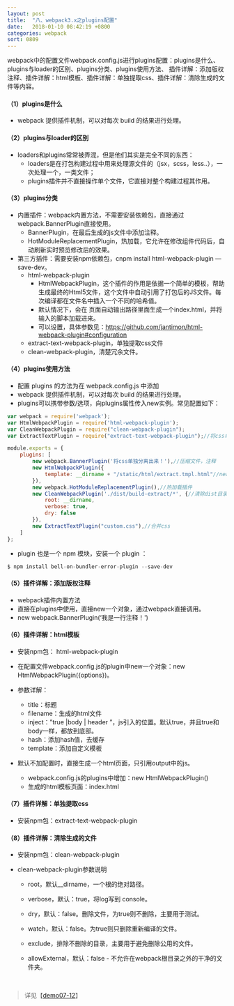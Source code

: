 ```yaml
---
layout: post
title:  "八、webpack3.x之plugins配置"
date:   2018-01-10 08:42:19 +0800
categories: webpack
sort: 0809
---
```


webpack中的配置文件webpack.config.js进行plugins配置：plugins是什么、plugins与loader的区别、plugins分类、plugins使用方法、 插件详解：添加版权注释、插件详解：html模板、插件详解：单独提取css、插件详解：清除生成的文件等内容。

#### （1）plugins是什么

- webpack 提供插件机制，可以对每次 build 的结果进行处理。

#### （2）plugins与loader的区别

- loaders和plugins常常被弄混，但是他们其实是完全不同的东西：
  - loaders是在打包构建过程中用来处理源文件的（jsx，scss，less..），一次处理一个，一类文件；
  - plugins插件并不直接操作单个文件，它直接对整个构建过程其作用。

#### （3）plugins分类

- 内置插件：webpack内置方法，不需要安装依赖包，直接通过webpack.BannerPlugin直接使用。
  - BannerPlugin，在最后生成的js文件中添加注释。
  - HotModuleReplacementPlugin，热加载，它允许在修改组件代码后，自动刷新实时预览修改后的效果。
- 第三方插件：需要安装npm依赖包，cnpm install html-webpack-plugin —save-dev。
  - html-webpack-plugin
    - HtmlWebpackPlugin，这个插件的作用是依据一个简单的模板，帮助生成最终的Html5文件，这个文件中自动引用了打包后的JS文件。每次编译都在文件名中插入一个不同的哈希值。
    - 默认情况下，会在 页面自动输出路径里面生成一个index.html，并将输入的脚本加载进来。
    - 可以设置，具体参数见：https://github.com/jantimon/html-webpack-plugin#configuration
  - extract-text-webpack-plugin，单独提取css文件
  - clean-webpack-plugin，清楚冗余文件。

#### （4）plugins使用方法

- 配置 plugins 的方法为在 webpack.config.js 中添加
- webpack 提供插件机制，可以对每次 build 的结果进行处理。
- plugins可以携带参数/选项，向plugins属性传入new实例。常见配置如下：

```javascript
var webpack = require('webpack');
var HtmlWebpackPlugin = require('html-webpack-plugin');
var CleanWebpackPlugin = require("clean-webpack-plugin");
var ExtractTextPlugin = require("extract-text-webpack-plugin");//将css单独提取出来，放一个文件里面。

module.exports = {
	plugins: [
        new webpack.BannerPlugin('将css单独分离出来！'),//压缩文件，注释
        new HtmlWebpackPlugin({
            template: __dirname + "/static/html/extract.tmpl.html"//new 一个这个插件的实例，并传入相关的参数
        }),
        new webpack.HotModuleReplacementPlugin(),//热加载插件
        new CleanWebpackPlugin('./dist/build-extract/*', {//清除dist目录
            root: __dirname,
            verbose: true,
            dry: false
        }),
        new ExtractTextPlugin("custom.css"),//合并css
    ]
};
```

- plugin 也是一个 npm 模块，安装一个 plugin ：

```javascript
$ npm install bell-on-bundler-error-plugin --save-dev
```

#### （5）插件详解：添加版权注释

- webpack插件内置方法
- 直接在plugins中使用，直接new一个对象，通过webpack直接调用。
- new webpack.BannerPlugin(‘我是一行注释！')

#### （6）插件详解：html模板

- 安装npm包： html-webpack-plugin
- 在配置文件webpack.config.js的plugin中new一个对象：new HtmlWebpackPlugin({options})。
- 参数详解：
  - title：标题
  - filename：生成的html文件
  - inject：”true |body | header ”，js引入的位置。默认true，并且true和body一样，都放到底部。
  - hash：添加hash值，去缓存
  - template：添加自定义模板


- 默认不加配置时，直接生成一个html页面，只引用output中的js。
  - webpack.config.js的plugins中增加：new HtmlWebpackPlugin()
  - 生成的html模板页面：index.html

#### （7）插件详解：单独提取css

- 安装npm包：extract-text-webpack-plugin

#### （8）插件详解：清除生成的文件

- 安装npm包：clean-webpack-plugin

- clean-webpack-plugin参数说明

  - root，默认__dirname，一个根的绝对路径。

  - verbose，默认：true，将log写到 console。

  - dry，默认：false。删除文件，为true则不删除，主要用于测试。

  - watch，默认：false。为true则只删除重新编译的文件。

  - exclude，排除不删除的目录，主要用于避免删除公用的文件。

  - allowExternal，默认：false  - 不允许在webpack根目录之外的干净的文件夹。

    ​

> 详见【[demo07-12](https://github.com/huanghui8030/webpack/tree/master/demo07-12)】